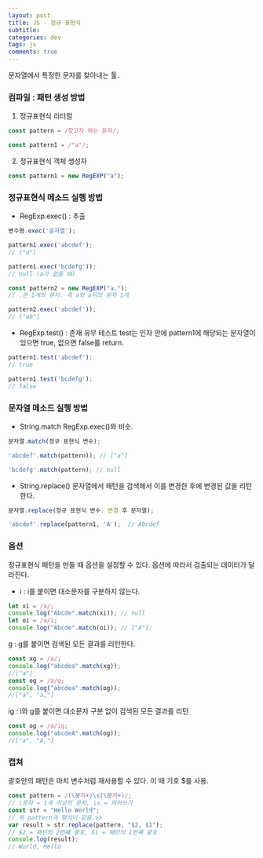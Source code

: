 ```yaml
---  
layout: post
title: JS - 정규 표현식
subtitle:
categories: dev
tags: js
comments: true
---
```


문자열에서 특정한 문자를 찾아내는 툴.

### 컴파일 : 패턴 생성 방법

1. 정규표현식 리터럴

```javascript
const pattern = /찾고자 하는 문자/;

const pattern1 = /"a"/;
```

2. 정규표현식 객체 생성자

```javascript
const pattern1 = new RegEXP("a");
```

### 정규표현식 메소드 실행 방법

- RegExp.exec() : 추출

```javascript
변수명.exec('문자열');

pattern1.exec('abcdef'); 
// ["a"]

pattern1.exec('bcdefg'));
// null (a가 없을 때)

const pattern2 = new RegEXP("a.");
// .은 1개의 문자. 즉 a와 a뒤의 문자 1개

pattern2.exec('abcdef'));
// ["ab"]
```

- RegExp.test() : 존재 유무 테스트
test는 인자 안에 pattern1에 해당되는 문자열이 있으면 true, 없으면 false를 return.

```javascript
pattern1.test('abcdef'); 
// true

pattern1.test('bcdefg'); 
// false
```

### 문자열 메소드 실행 방법

- String.match 
RegExp.exec()와 비슷.

```javascript
문자열.match(정규 표현식 변수);

'abcdef'.match(pattern)); // ["a"]

'bcdefg'.match(pattern); // null
```

- String.replace()
문자열에서 패턴을 검색해서 이를 변경한 후에 변경된 값을 리턴한다.

```javascript
문자열.replace(정규 표현식 변수. 변경 후 문자열);

'abcdef'.replace(pattern1, 'A');  // Abcdef
```

### 옵션 
 정규표현식 패턴을 만들 때 옵션을 설정할 수 있다. 옵션에 따라서 검출되는 데이터가 달라진다.

- i : i를 붙이면 대소문자를 구분하지 않는다.

```javascript
let xi = /a/;
console.log("Abcde".match(xi)); // null
let oi = /a/i;
console.log("Abcde".match(oi)); // ["A"];
```

g : g를 붙이면 검색된 모든 결과를 리턴한다.

```javascript
const xg = /a/;
console.log("abcdea".match(xg));
//["a"]
const og = /a/g;
console.log("abcdea".match(og));
//["a", "a,"]
```

ig : i와 g를 붙이면 대소문자 구분 없이 검색된 모든 결과를 리턴

```javascript
const og = /a/ig;
console.log("abcdeA".match(og));
//["a", "A,"]
```

### 캡쳐
괄호안의 패턴은 마치 변수처럼 재사용할 수 있다. 이 때 기호 $를 사용.

```javascript
const pattern = /(\문자+)\s(\문자+)/;
// \문자 = 1개 이상의 문자, \s = 띄어쓰기
const str = "Hello World";
// 위 pattern과 형식이 같음.>>
var result = str.replace(pattern, "$2, $1");
// $2 = 패턴의 2번째 괄호, $1 = 패턴의 1번째 괄호
console.log(result);
// World, Hello
```